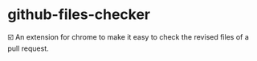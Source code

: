 # github-files-checker
☑️ An extension for chrome to make it easy to check the revised files of a pull request.
